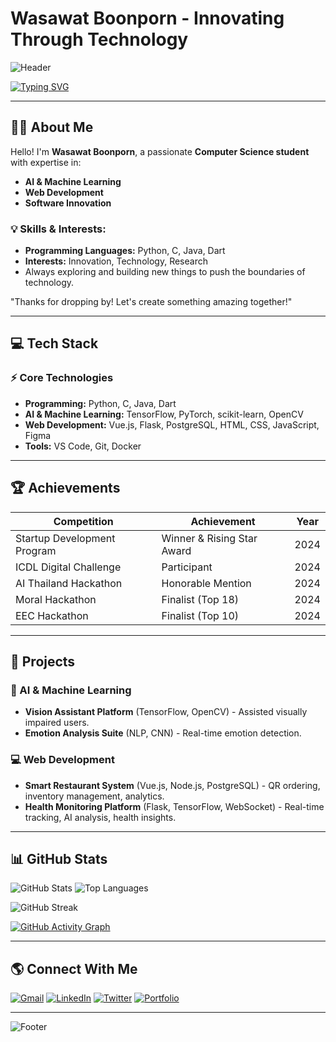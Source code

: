 # Wasawat Boonporn - Innovating Through Technology

![Header](https://capsule-render.vercel.app/api?type=waving&color=gradient&customColorList=6,11,20&height=300&section=header&text=Wasawat%20Boonporn&fontSize=90&animation=twinkling&fontAlignY=35&desc=Innovating%20Through%20Technology&descSize=20&descAlignY=55&fontColor=d6ace6)

[![Typing SVG](https://readme-typing-svg.demolab.com?font=Fira+Code&weight=600&size=24&duration=4000&pause=1000&color=6B8AF7&center=true&vCenter=true&multiline=true&random=false&width=500&height=100&lines=AI+%26+Machine+Learning+Engineer;Full+Stack+Developer;Innovation+Creator)](https://git.io/typing-svg)

---

## 👨‍💻 About Me  

Hello! I'm **Wasawat Boonporn**, a passionate **Computer Science student** with expertise in:

- **AI & Machine Learning**
- **Web Development**
- **Software Innovation**

### 💡 Skills & Interests:
- **Programming Languages:** Python, C, Java, Dart
- **Interests:** Innovation, Technology, Research
- Always exploring and building new things to push the boundaries of technology.

"Thanks for dropping by! Let's create something amazing together!"

---

## 💻 Tech Stack

### ⚡ Core Technologies
- **Programming:** Python, C, Java, Dart
- **AI & Machine Learning:** TensorFlow, PyTorch, scikit-learn, OpenCV
- **Web Development:** Vue.js, Flask, PostgreSQL, HTML, CSS, JavaScript, Figma
- **Tools:** VS Code, Git, Docker

---

## 🏆 Achievements

| Competition | Achievement | Year |
|-------------|------------|------|
| Startup Development Program | Winner & Rising Star Award | 2024 |
| ICDL Digital Challenge | Participant | 2024 |
| AI Thailand Hackathon | Honorable Mention | 2024 |
| Moral Hackathon | Finalist (Top 18) | 2024 |
| EEC Hackathon | Finalist (Top 10) | 2024 |

---

## 📂 Projects

### 🤖 AI & Machine Learning
- **Vision Assistant Platform** (TensorFlow, OpenCV) - Assisted visually impaired users.
- **Emotion Analysis Suite** (NLP, CNN) - Real-time emotion detection.

### 💻 Web Development
- **Smart Restaurant System** (Vue.js, Node.js, PostgreSQL) - QR ordering, inventory management, analytics.
- **Health Monitoring Platform** (Flask, TensorFlow, WebSocket) - Real-time tracking, AI analysis, health insights.

---

## 📊 GitHub Stats

![GitHub Stats](https://github-readme-stats-eight-theta.vercel.app/api?username=IsNName&show_icons=true&theme=tokyonight&include_all_commits=true&count_private=true)
![Top Languages](https://github-readme-stats-eight-theta.vercel.app/api/top-langs/?username=IsNName&layout=compact&langs_count=8&theme=tokyonight)

![GitHub Streak](https://github-readme-streak-stats.herokuapp.com/?user=IsNName&theme=tokyonight)

[![GitHub Activity Graph](https://github-readme-activity-graph.vercel.app/graph?username=IsNName&theme=react-dark&hide_border=true&bg_color=0D1117&line=6B8AF7&point=9376f9)](https://github.com/ashutosh00710/github-readme-activity-graph)

---

## 🌎 Connect With Me

[![Gmail](https://img.shields.io/badge/Gmail-D14836?style=for-the-badge&logo=gmail&logoColor=white)](mailto:wasawat.boonporn@example.com)
[![LinkedIn](https://img.shields.io/badge/LinkedIn-0077B5?style=for-the-badge&logo=linkedin&logoColor=white)](https://linkedin.com/in/wasawatboonporn)
[![Twitter](https://img.shields.io/badge/Twitter-1DA1F2?style=for-the-badge&logo=twitter&logoColor=white)](https://twitter.com/WasawatB)
[![Portfolio](https://img.shields.io/badge/Portfolio-FF7139?style=for-the-badge&logo=Firefox-Browser&logoColor=white)](#)

---

![Footer](https://capsule-render.vercel.app/api?type=waving&color=gradient&customColorList=6,11,20&height=150&section=footer)
